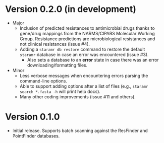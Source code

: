 # Version 0.2.0 (in development)

* Major
    * Inclusion of predicted resistances to antimicrobial drugs thanks to gene/drug mappings from the NARMS/CIPARS Molecular Working Group. Resistance predictions are microbiological resistances and not clinical resistances (issue #4).
    * Adding a `staramr db restore` command to restore the default `staramr` database in case an error was encountered (issue #3).
        * Also sets a database to an **error** state in case there was an error downloading/formatting files.
* Minor
    * Less verbose messages when encountering errors parsing the command-line options.
    * Able to support adding options after a list of files (e.g., `staramr search *.fasta -h` will print help docs).
    * Many other coding improvements (issue #11 and others).

# Version 0.1.0

* Initial release.  Supports batch scanning against the ResFinder and PointFinder databases.
